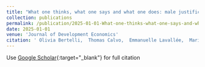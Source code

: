 ```yaml
---
title: "What one thinks, what one says and what one does: male justifications and practices of gender-based violence in Mali"
collection: publications
permalink: /publication/2025-01-01-What-one-thinks-what-one-says-and-what-one-does-male-justifications-and-practices-of-gender-based-violence-in-Mali
date: 2025-01-01
venue: 'Journal of Development Economics'
citation: ' Olivia Bertelli,  Thomas Calvo,  Emmanuelle Lavallée,  Marion Mercier,  Sandrine Mesplé-Somps, &quot;What one thinks, what one says and what one does: male justifications and practices of gender-based violence in Mali.&quot; Journal of Development Economics, 2025.'
---
```

Use [Google Scholar](https://scholar.google.com/scholar?q=What+one+thinks,+what+one+says+and+what+one+does:+male+justifications+and+practices+of+gender+based+violence+in+Mali){:target="_blank"} for full citation